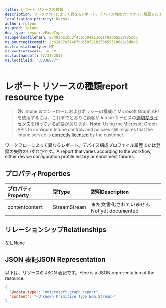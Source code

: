 ```yaml
---
title: レポート リソースの種類
description: ワークフローによって異なるレポート。デバイス構成プロファイル履歴または登録の失敗のいずれかです。
localization_priority: Normal
author: rolyon
ms.prod: intune
doc_type: resourcePageType
ms.openlocfilehash: 9348abb1b63f4c83604213ce1f9ad0a521a85c05
ms.sourcegitcommit: 2c62457e57467b8d50f21b255b553106a9a5d8d6
ms.translationtype: MT
ms.contentlocale: ja-JP
ms.lasthandoff: 07/31/2019
ms.locfileid: "36036877"
---
```

# <a name="report-resource-type"></a><span data-ttu-id="79f54-103">レポート リソースの種類</span><span class="sxs-lookup"><span data-stu-id="79f54-103">report resource type</span></span>

> <span data-ttu-id="79f54-104">**注:** Intune のコントロールおよびポリシーの構成に Microsoft Graph API を使用するには、これまでどおりに顧客が Intune サービスの[適切なライセンス](https://go.microsoft.com/fwlink/?linkid=839381)を持っている必要があります。</span><span class="sxs-lookup"><span data-stu-id="79f54-104">**Note:** Using the Microsoft Graph APIs to configure Intune controls and policies still requires that the Intune service is [correctly licensed](https://go.microsoft.com/fwlink/?linkid=839381) by the customer.</span></span>

<span data-ttu-id="79f54-105">ワークフローによって異なるレポート。デバイス構成プロファイル履歴または登録の失敗のいずれかです。</span><span class="sxs-lookup"><span data-stu-id="79f54-105">A report that varies according to the workflow, either device configuration profile history or enrollment failures.</span></span>

## <a name="properties"></a><span data-ttu-id="79f54-106">プロパティ</span><span class="sxs-lookup"><span data-stu-id="79f54-106">Properties</span></span>

|<span data-ttu-id="79f54-107">プロパティ</span><span class="sxs-lookup"><span data-stu-id="79f54-107">Property</span></span>|<span data-ttu-id="79f54-108">型</span><span class="sxs-lookup"><span data-stu-id="79f54-108">Type</span></span>|<span data-ttu-id="79f54-109">説明</span><span class="sxs-lookup"><span data-stu-id="79f54-109">Description</span></span>|
|:---|:---|:---|
|<span data-ttu-id="79f54-110">content</span><span class="sxs-lookup"><span data-stu-id="79f54-110">content</span></span>|<span data-ttu-id="79f54-111">Stream</span><span class="sxs-lookup"><span data-stu-id="79f54-111">Stream</span></span>|<span data-ttu-id="79f54-112">まだ文書化されていません</span><span class="sxs-lookup"><span data-stu-id="79f54-112">Not yet documented</span></span>|

## <a name="relationships"></a><span data-ttu-id="79f54-113">リレーションシップ</span><span class="sxs-lookup"><span data-stu-id="79f54-113">Relationships</span></span>

<span data-ttu-id="79f54-114">なし</span><span class="sxs-lookup"><span data-stu-id="79f54-114">None</span></span>

## <a name="json-representation"></a><span data-ttu-id="79f54-115">JSON 表記</span><span class="sxs-lookup"><span data-stu-id="79f54-115">JSON Representation</span></span>

<span data-ttu-id="79f54-116">以下は、リソースの JSON 表記です。</span><span class="sxs-lookup"><span data-stu-id="79f54-116">Here is a JSON representation of the resource.</span></span>
<!--{
  "blockType": "resource",
  "@odata.type": "microsoft.graph.report"
}-->
``` json
{
  "@odata.type": "#microsoft.graph.report",
  "content": "<Unknown Primitive Type Edm.Stream>"
}
```
